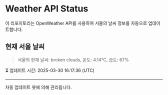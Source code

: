 
# Weather API Status

이 리포지토리는 OpenWeather API를 사용하여 서울의 날씨 정보를 자동으로 업데이트합니다.

## 현재 서울 날씨
> 서울의 현재 날씨: broken clouds, 온도: 4.14°C, 습도: 67%

⏳ 업데이트 시간: 2025-03-30 16:17:36 (UTC)

---
자동 업데이트 봇에 의해 관리됩니다.
